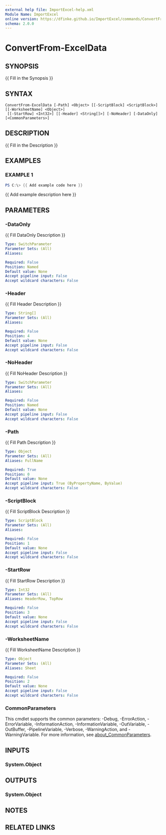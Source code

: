 ```yaml
---
external help file: ImportExcel-help.xml
Module Name: ImportExcel
online version: https://dfinke.github.io/ImportExcel/commands/ConvertFrom-ExcelData
schema: 2.0.0
---
```


# ConvertFrom-ExcelData

## SYNOPSIS
{{ Fill in the Synopsis }}

## SYNTAX

```
ConvertFrom-ExcelData [-Path] <Object> [[-ScriptBlock] <ScriptBlock>] [[-WorksheetName] <Object>]
 [[-StartRow] <Int32>] [[-Header] <String[]>] [-NoHeader] [-DataOnly] [<CommonParameters>]
```

## DESCRIPTION
{{ Fill in the Description }}

## EXAMPLES

### EXAMPLE 1

```powershell
PS C:\> {{ Add example code here }}
```

{{ Add example description here }}

## PARAMETERS

### -DataOnly
{{ Fill DataOnly Description }}

```yaml
Type: SwitchParameter
Parameter Sets: (All)
Aliases:

Required: False
Position: Named
Default value: None
Accept pipeline input: False
Accept wildcard characters: False
```

### -Header
{{ Fill Header Description }}

```yaml
Type: String[]
Parameter Sets: (All)
Aliases:

Required: False
Position: 4
Default value: None
Accept pipeline input: False
Accept wildcard characters: False
```

### -NoHeader
{{ Fill NoHeader Description }}

```yaml
Type: SwitchParameter
Parameter Sets: (All)
Aliases:

Required: False
Position: Named
Default value: None
Accept pipeline input: False
Accept wildcard characters: False
```

### -Path
{{ Fill Path Description }}

```yaml
Type: Object
Parameter Sets: (All)
Aliases: FullName

Required: True
Position: 0
Default value: None
Accept pipeline input: True (ByPropertyName, ByValue)
Accept wildcard characters: False
```

### -ScriptBlock
{{ Fill ScriptBlock Description }}

```yaml
Type: ScriptBlock
Parameter Sets: (All)
Aliases:

Required: False
Position: 1
Default value: None
Accept pipeline input: False
Accept wildcard characters: False
```

### -StartRow
{{ Fill StartRow Description }}

```yaml
Type: Int32
Parameter Sets: (All)
Aliases: HeaderRow, TopRow

Required: False
Position: 3
Default value: None
Accept pipeline input: False
Accept wildcard characters: False
```

### -WorksheetName
{{ Fill WorksheetName Description }}

```yaml
Type: Object
Parameter Sets: (All)
Aliases: Sheet

Required: False
Position: 2
Default value: None
Accept pipeline input: False
Accept wildcard characters: False
```

### CommonParameters
This cmdlet supports the common parameters: -Debug, -ErrorAction, -ErrorVariable, -InformationAction, -InformationVariable, -OutVariable, -OutBuffer, -PipelineVariable, -Verbose, -WarningAction, and -WarningVariable. For more information, see [about_CommonParameters](http://go.microsoft.com/fwlink/?LinkID=113216).

## INPUTS

### System.Object

## OUTPUTS

### System.Object
## NOTES

## RELATED LINKS
